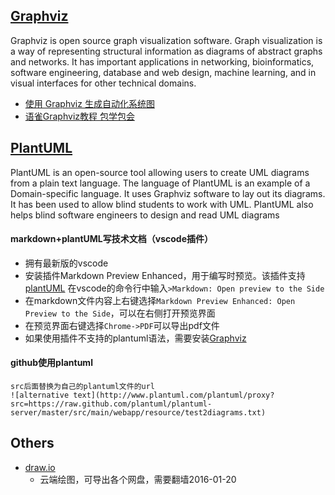 
## [Graphviz](http://www.graphviz.org/)
Graphviz is open source graph visualization software. Graph visualization is a way of representing structural information as diagrams of abstract graphs and networks. It has important applications in networking, bioinformatics,  software engineering, database and web design, machine learning, and in visual interfaces for other technical domains. 
- [使用 Graphviz 生成自动化系统图](http://www.ibm.com/developerworks/cn/aix/library/au-aix-graphviz/)
- [语雀Graphviz教程 包学包会](https://www.yuque.com/wangdd/blog/llkmi5)



## [PlantUML](http://plantuml.com/)
PlantUML is an open-source tool allowing users to create UML diagrams from a plain text language. The language of PlantUML is an example of a Domain-specific language. It uses Graphviz software to lay out its diagrams. It has been used to allow blind students to work with UML. PlantUML also helps blind software engineers to design and read UML diagrams
#### markdown+plantUML写技术文档（vscode插件）
- 拥有最新版的vscode
- 安装插件Markdown Preview Enhanced，用于编写时预览。该插件支持[plantUML](http://plantuml.com/zh)
  在vscode的命令行中输入` >Markdown: Open preview to the Side `
- 在markdown文件内容上右键选择` Markdown Preview Enhanced: Open Preview to the Side `，可以在右侧打开预览界面
- 在预览界面右键选择` Chrome->PDF `可以导出pdf文件
- 如果使用插件不支持的plantuml语法，需要安装[Graphviz](http://www.graphviz.org/download)
#### github使用plantuml
```
src后面替换为自己的plantuml文件的url
![alternative text](http://www.plantuml.com/plantuml/proxy?src=https://raw.github.com/plantuml/plantuml-server/master/src/main/webapp/resource/test2diagrams.txt)
```



## Others
- [draw.io](https://www.draw.io/)
  - 云端绘图，可导出各个网盘，需要翻墙2016-01-20

